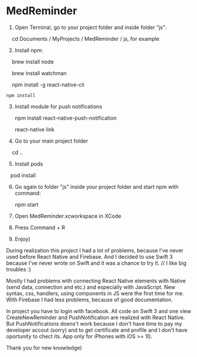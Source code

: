 # MedReminder

1) Open Terminal, go to your project folder and inside folder "js":

    cd Documents / MyProjects / MedReminder / js, for example

2) Install npm:

    brew install node

    brew install watchman

    npm install -g react-native-cli

    npm install

3) Install module for push notifications

    npm install react-native-push-notification

    react-native link

4) Go to your main project folder

    cd ..

5) Install pods

   pod install

6) Go again to folder "js" inside your project folder and start npm with command:

    npm start

7) Open MedReminder.xcworkspace in XCode

8) Press Command + R

9) Enjoy)

During realization this project I had a lot of problems, because I've never used before React Native and Firebase.
And I decided to use Swift 3 because I've never wrote on Swift and it was a chance to try it. // I like big troubles :)

Mostly I had problems with connecting React Native elements with Native (send data, connection and etc.) and especially with JavaScript.
New syntax, css, handlers, using components in JS were the first time for me.
With Firebase I had less problems, because of good documentation.

In project you have to login with facebook.
All code on Swift 3 and one view CreateNewReminder and PushNotification are realized with React Native.
But PushNotifications doens't  work because I don't have time to pay my developer accout (sorry) and to get certificate 
and profile and I don't have oportunity to chect its.
App only for iPhones with iOS >= 10.

Thank you for new knowledge)


